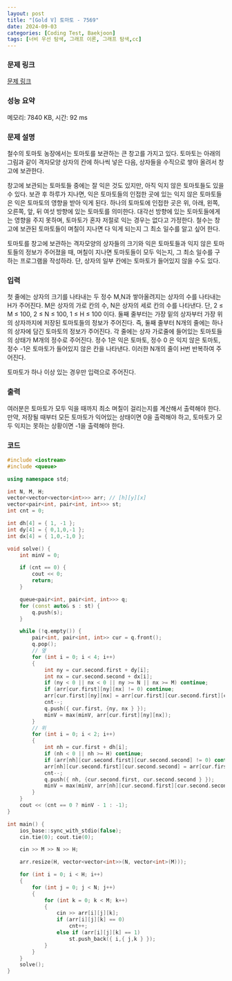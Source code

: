 ```yaml
---
layout: post
title: "[Gold V] 토마토 - 7569"
date: 2024-09-03
categories: [Coding Test, Baekjoon]
tags: [너비 우선 탐색, 그래프 이론, 그래프 탐색,cc]
---
```


### 문제 링크

[문제 링크](https://www.acmicpc.net/problem/7569)

### 성능 요약

메모리: 7840 KB, 시간: 92 ms

### 문제 설명

<p>철수의 토마토 농장에서는 토마토를 보관하는 큰 창고를 가지고 있다. 토마토는 아래의 그림과 같이 격자모양 상자의 칸에 하나씩 넣은 다음, 상자들을 수직으로 쌓아 올려서 창고에 보관한다.</p>

<p>창고에 보관되는 토마토들 중에는 잘 익은 것도 있지만, 아직 익지 않은 토마토들도 있을 수 있다. 보관 후 하루가 지나면, 익은 토마토들의 인접한 곳에 있는 익지 않은 토마토들은 익은 토마토의 영향을 받아 익게 된다. 하나의 토마토에 인접한 곳은 위, 아래, 왼쪽, 오른쪽, 앞, 뒤 여섯 방향에 있는 토마토를 의미한다. 대각선 방향에 있는 토마토들에게는 영향을 주지 못하며, 토마토가 혼자 저절로 익는 경우는 없다고 가정한다. 철수는 창고에 보관된 토마토들이 며칠이 지나면 다 익게 되는지 그 최소 일수를 알고 싶어 한다.</p>

<p>토마토를 창고에 보관하는 격자모양의 상자들의 크기와 익은 토마토들과 익지 않은 토마토들의 정보가 주어졌을 때, 며칠이 지나면 토마토들이 모두 익는지, 그 최소 일수를 구하는 프로그램을 작성하라. 단, 상자의 일부 칸에는 토마토가 들어있지 않을 수도 있다.</p>

### 입력

 <p>첫 줄에는 상자의 크기를 나타내는 두 정수 M,N과 쌓아올려지는 상자의 수를 나타내는 H가 주어진다. M은 상자의 가로 칸의 수, N은 상자의 세로 칸의 수를 나타낸다. 단, 2 ≤ M ≤ 100, 2 ≤ N ≤ 100, 1 ≤ H ≤ 100 이다. 둘째 줄부터는 가장 밑의 상자부터 가장 위의 상자까지에 저장된 토마토들의 정보가 주어진다. 즉, 둘째 줄부터 N개의 줄에는 하나의 상자에 담긴 토마토의 정보가 주어진다. 각 줄에는 상자 가로줄에 들어있는 토마토들의 상태가 M개의 정수로 주어진다. 정수 1은 익은 토마토, 정수 0 은 익지 않은 토마토, 정수 -1은 토마토가 들어있지 않은 칸을 나타낸다. 이러한 N개의 줄이 H번 반복하여 주어진다.</p>

<p>토마토가 하나 이상 있는 경우만 입력으로 주어진다.</p>

### 출력

 <p>여러분은 토마토가 모두 익을 때까지 최소 며칠이 걸리는지를 계산해서 출력해야 한다. 만약, 저장될 때부터 모든 토마토가 익어있는 상태이면 0을 출력해야 하고, 토마토가 모두 익지는 못하는 상황이면 -1을 출력해야 한다.</p>

### 코드

```cc
#include <iostream>
#include <queue>

using namespace std;

int N, M, H;
vector<vector<vector<int>>> arr; // [h][y][x]
vector<pair<int, pair<int, int>>> st;
int cnt = 0;

int dh[4] = { 1, -1 };
int dy[4] = { 0,1,0,-1 };
int dx[4] = { 1,0,-1,0 };

void solve() {
	int minV = 0;

	if (cnt == 0) {
		cout << 0;
		return;
	}

	queue<pair<int, pair<int, int>>> q;
	for (const auto& s : st) {
		q.push(s);
	}

	while (!q.empty()) {
		pair<int, pair<int, int>> cur = q.front();
		q.pop();
		// 옆
		for (int i = 0; i < 4; i++)
		{
			int ny = cur.second.first + dy[i];
			int nx = cur.second.second + dx[i];
			if (ny < 0 || nx < 0 || ny >= N || nx >= M) continue;
			if (arr[cur.first][ny][nx] != 0) continue;
			arr[cur.first][ny][nx] = arr[cur.first][cur.second.first][cur.second.second] + 1;
			cnt--;
			q.push({ cur.first, {ny, nx } });
			minV = max(minV, arr[cur.first][ny][nx]);
		}
		// 위
		for (int i = 0; i < 2; i++)
		{
			int nh = cur.first + dh[i];
			if (nh < 0 || nh >= H) continue;
			if (arr[nh][cur.second.first][cur.second.second] != 0) continue;
			arr[nh][cur.second.first][cur.second.second] = arr[cur.first][cur.second.first][cur.second.second] + 1;
			cnt--;
			q.push({ nh, {cur.second.first, cur.second.second } });
			minV = max(minV, arr[nh][cur.second.first][cur.second.second]);
		}
	}
	cout << (cnt == 0 ? minV - 1 : -1);
}

int main() {
	ios_base::sync_with_stdio(false);
	cin.tie(0); cout.tie(0);

	cin >> M >> N >> H;

	arr.resize(H, vector<vector<int>>(N, vector<int>(M)));

	for (int i = 0; i < H; i++)
	{
		for (int j = 0; j < N; j++)
		{
			for (int k = 0; k < M; k++)
			{
				cin >> arr[i][j][k];
				if (arr[i][j][k] == 0)
					cnt++;
				else if (arr[i][j][k] == 1)
					st.push_back({ i,{ j,k } });
			}
		}
	}
	solve();
}

```
